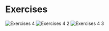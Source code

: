 # Exercises

![Exercises 4](https://user-images.githubusercontent.com/70604577/229873464-54e7d304-f8a7-4fa7-8083-b1bc623f4058.png)
![Exercises 4 2](https://user-images.githubusercontent.com/70604577/229873460-3db9ba75-2d02-46e2-bab9-c94f90d1702b.png)
![Exercises 4 3](https://user-images.githubusercontent.com/70604577/229873463-352a7975-9d7c-4b31-8341-699adaa9a6a2.png)
